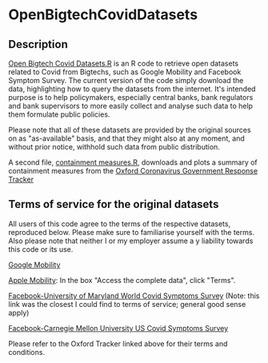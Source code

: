 # OpenBigtechCovidDatasets
## Description
[Open Bigtech Covid Datasets.R](https://github.com/dkgaraujo/OpenBigtechCovidDatasets/blob/master/Open%20Bigtech%20Covid%20Datasets.R) is an R code to retrieve open datasets related to Covid from Bigtechs, such as Google Mobility and Facebook Symptom Survey. The current version of the code simply download the data, highlighting how to query the datasets from the internet. It's intended purpose is to help policymakers, especially central banks, bank regulators and bank supervisors to more easily collect and analyse such data to help them formulate public policies.

Please note that all of these datasets are provided by the original sources on as "as-available" basis, and that they might also at any moment, and without prior notice, withhold such data from public distribution.

A second file, [containment measures.R](https://github.com/dkgaraujo/OpenBigtechCovidDatasets/blob/master/containment%20measures.R), downloads and plots a summary of containment measures from the [Oxford Coronavirus Government Response Tracker](https://www.bsg.ox.ac.uk/research/research-projects/coronavirus-government-response-tracker)

## Terms of service for the original datasets
All users of this code agree to the terms of the respective datasets, reproduced below. Please make sure to familiarise yourself with the terms. Also please note that neither I or my employer assume a y liability towards this code or its use.

[Google Mobility](https://policies.google.com/terms?hl=en)

[Apple Mobility](https://www.apple.com/covid19/mobility): In the box "Access the complete data", click "Terms".

[Facebook-University of Maryland World Covid Symptoms Survey](https://covidmap.umd.edu/methodology.html) (Note: this link was the closest I could find to terms of service; general good sense apply)

[Facebook-Carnegie Mellon University US Covid Symptoms Survey](https://cmu-delphi.github.io/delphi-epidata/api/README.html#data-licensing)

Please refer to the Oxford Tracker linked above for their terms and conditions.
